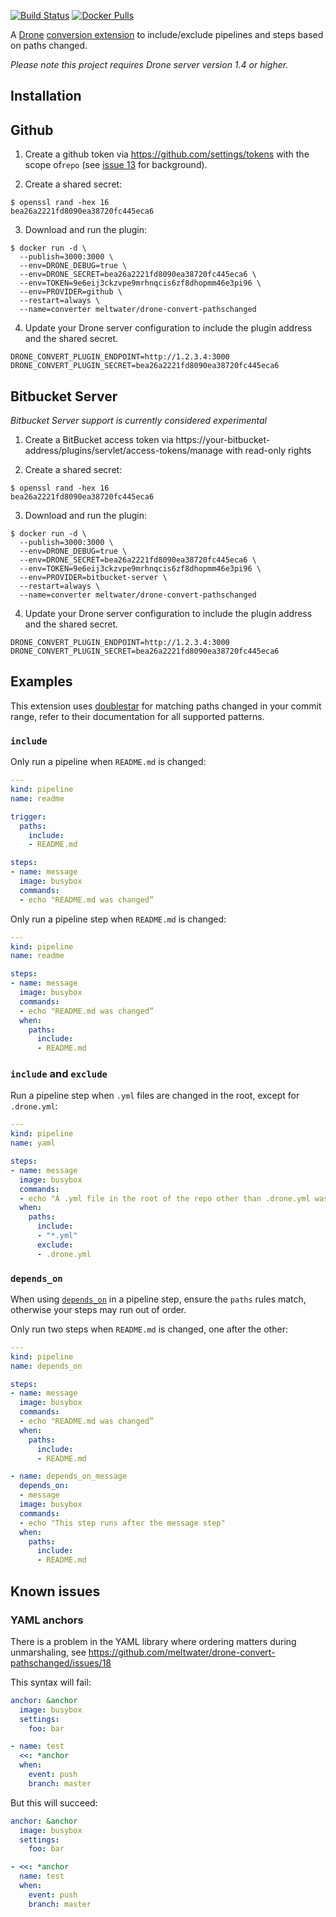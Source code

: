 [![Build Status](https://cloud.drone.io/api/badges/meltwater/drone-convert-pathschanged/status.svg)](https://cloud.drone.io/meltwater/drone-convert-pathschanged)
[![Docker Pulls](https://img.shields.io/docker/pulls/meltwater/drone-convert-pathschanged)](https://hub.docker.com/r/meltwater/drone-convert-pathschanged)

A [Drone](https://drone.io/) [conversion extension](https://docs.drone.io/extensions/conversion/) to include/exclude pipelines and steps based on paths changed.

_Please note this project requires Drone server version 1.4 or higher._

## Installation

## Github
1. Create a github token via https://github.com/settings/tokens with the scope of`repo` (see [issue 13](https://github.com/meltwater/drone-convert-pathschanged/issues/13) for background).

2. Create a shared secret:

```console
$ openssl rand -hex 16
bea26a2221fd8090ea38720fc445eca6
```

3. Download and run the plugin:

```console
$ docker run -d \
  --publish=3000:3000 \
  --env=DRONE_DEBUG=true \
  --env=DRONE_SECRET=bea26a2221fd8090ea38720fc445eca6 \
  --env=TOKEN=9e6eij3ckzvpe9mrhnqcis6zf8dhopmm46e3pi96 \
  --env=PROVIDER=github \
  --restart=always \
  --name=converter meltwater/drone-convert-pathschanged
```

4. Update your Drone server configuration to include the plugin address and the shared secret.

```text
DRONE_CONVERT_PLUGIN_ENDPOINT=http://1.2.3.4:3000
DRONE_CONVERT_PLUGIN_SECRET=bea26a2221fd8090ea38720fc445eca6
```

## Bitbucket Server

_Bitbucket Server support is currently considered experimental_

1. Create a BitBucket access token via https://your-bitbucket-address/plugins/servlet/access-tokens/manage with read-only rights

2. Create a shared secret:

```console
$ openssl rand -hex 16
bea26a2221fd8090ea38720fc445eca6
```

3. Download and run the plugin:

```console
$ docker run -d \
  --publish=3000:3000 \
  --env=DRONE_DEBUG=true \
  --env=DRONE_SECRET=bea26a2221fd8090ea38720fc445eca6 \
  --env=TOKEN=9e6eij3ckzvpe9mrhnqcis6zf8dhopmm46e3pi96 \
  --env=PROVIDER=bitbucket-server \
  --restart=always \
  --name=converter meltwater/drone-convert-pathschanged
```

4. Update your Drone server configuration to include the plugin address and the shared secret.

```text
DRONE_CONVERT_PLUGIN_ENDPOINT=http://1.2.3.4:3000
DRONE_CONVERT_PLUGIN_SECRET=bea26a2221fd8090ea38720fc445eca6
```
## Examples

This extension uses [doublestar](https://github.com/bmatcuk/doublestar) for matching paths changed in your commit range, refer to their documentation for all supported patterns.

### `include`

Only run a pipeline when `README.md` is changed:
```yaml
---
kind: pipeline
name: readme

trigger:
  paths:
    include:
    - README.md

steps:
- name: message
  image: busybox
  commands:
  - echo "README.md was changed”
```

Only run a pipeline step when `README.md` is changed:
```yaml
---
kind: pipeline
name: readme

steps:
- name: message
  image: busybox
  commands:
  - echo "README.md was changed”
  when:
    paths:
      include:
      - README.md
```

### `include` and `exclude`

Run a pipeline step when `.yml` files are changed in the root, except for `.drone.yml`:
```yaml
---
kind: pipeline
name: yaml

steps:
- name: message
  image: busybox
  commands:
  - echo "A .yml file in the root of the repo other than .drone.yml was changed"
  when:
    paths:
      include:
      - "*.yml"
      exclude:
      - .drone.yml
```

### `depends_on`

When using [`depends_on`](https://docker-runner.docs.drone.io/configuration/parallelism/) in a pipeline step, ensure the `paths` rules match, otherwise your steps may run out of order.

Only run two steps when `README.md` is changed, one after the other:
```yaml
---
kind: pipeline
name: depends_on

steps:
- name: message
  image: busybox
  commands:
  - echo "README.md was changed”
  when:
    paths:
      include:
      - README.md

- name: depends_on_message
  depends_on:
  - message
  image: busybox
  commands:
  - echo "This step runs after the message step"
  when:
    paths:
      include:
      - README.md
```

## Known issues

### YAML anchors

There is a problem in the YAML library where ordering matters during unmarshaling, see https://github.com/meltwater/drone-convert-pathschanged/issues/18

This syntax will fail:

```yaml
anchor: &anchor
  image: busybox
  settings:
    foo: bar

- name: test
  <<: *anchor
  when:
    event: push
    branch: master
```

But this will succeed:

```yaml
anchor: &anchor
  image: busybox
  settings:
    foo: bar

- <<: *anchor 
  name: test
  when:
    event: push
    branch: master
```
